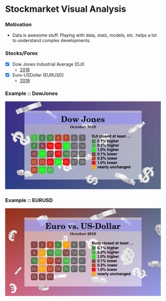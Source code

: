 # Stockmarket Visual Analysis

### Motivation

- Data is awesome stuff. Playing with data, stats, models, etc. helps a lot to understand complex developments.

### Stocks/Forex

- [x] Dow Jones Industrial Average (DJI)
    - [2018](DJI_2018)
- [x] Euro-USDollar (EURUSD)
    - [2018](EURUSD_2018)

### Example :: DowJones

![DJI_2018-10](https://raw.githubusercontent.com/anblt/stockmarket-visual-analysis/master/DJI_2018/DJI_2018-10.jpg)

### Example :: EURUSD

![EURUSD_2018-10](https://raw.githubusercontent.com/anblt/stockmarket-visual-analysis/master/EURUSD_2018/EURUSD_2018-10.jpg)
